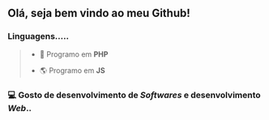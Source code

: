 <h2>Olá, seja bem vindo ao meu Github!</h2>
<h3>Linguagens.....</h3>
<blockquote>
<ul>
  <li><p>🐘 Programo em <strong>PHP</strong></p>
  <li><p>🌎 Programo em <strong>JS</strong></p>
</ul>
</blockquote>
<h3>💻 Gosto de desenvolvimento de <i>Softwares</i> e desenvolvimento <i>Web</i>..</h3>

